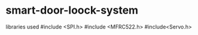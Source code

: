 # smart-door-loock-system
libraries used 
  #include <SPI.h>
  #include <MFRC522.h>
  #include<Servo.h>
